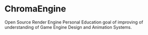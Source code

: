 # ChromaEngine
Open Source Render Engine
Personal Education goal of improving of understanding of Game Engine Design and Animation Systems.

